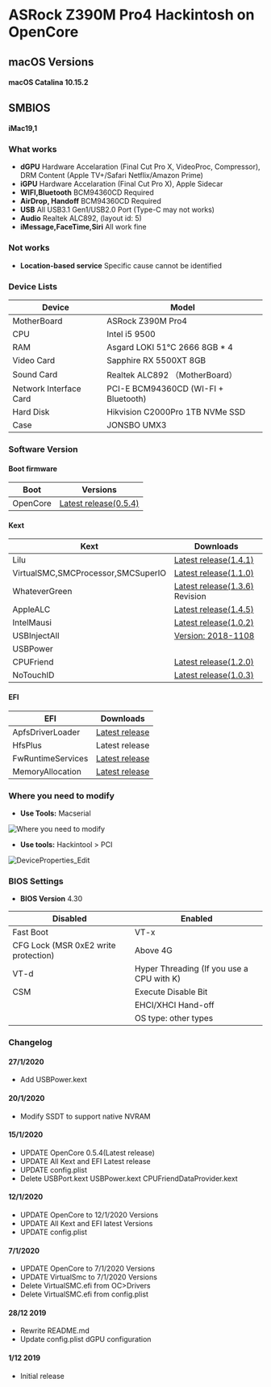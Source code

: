 # ASRock Z390M Pro4 Hackintosh on OpenCore

## macOS Versions
#### macOS Catalina 10.15.2

## SMBIOS
#### iMac19,1

### What works
- **dGPU** Hardware Accelaration (Final Cut Pro X, VideoProc, Compressor), DRM Content (Apple TV+/Safari Netflix/Amazon Prime)
- **iGPU** Hardware Accelaration (Final Cut Pro X), Apple Sidecar
- **WIFI,Bluetooth** BCM94360CD Required
- **AirDrop, Handoff** BCM94360CD Required
- **USB** All USB3.1 Gen1/USB2.0 Port (Type-C may not works)
- **Audio** Realtek ALC892, (layout id: 5)
- **iMessage,FaceTime,Siri** All work fine

### Not works
- **Location-based service** Specific cause cannot be identified

### Device Lists
| Device | Model |
|----|----|
| MotherBoard | ASRock Z390M Pro4 |
| CPU | Intel i5 9500 |
| RAM | Asgard LOKI 51℃ 2666 8GB * 4|
| Video Card | Sapphire RX 5500XT 8GB|
| Sound Card | Realtek ALC892 （MotherBoard）|
| Network Interface Card | PCI-E BCM94360CD (WI-FI + Bluetooth) |
| Hard Disk | Hikvision C2000Pro 1TB NVMe SSD |
| Case | JONSBO UMX3 |

### Software Version
#### Boot firmware
| Boot  | Versions |
|----|----|
| OpenCore | [Latest release(0.5.4)](https://github.com/acidanthera/OpenCorePkg) |

#### Kext
| Kext | Downloads |
|----|----|
| Lilu | [Latest release(1.4.1)](https://github.com/acidanthera/Lilu) |
| VirtualSMC,SMCProcessor,SMCSuperIO| [Latest release(1.1.0)](https://github.com/acidanthera/VirtualSMC) |
| WhateverGreen | [Latest release(1.3.6)](https://github.com/bugprogrammer/WhateverGreen) Revision |
| AppleALC | [Latest release(1.4.5)](https://github.com/acidanthera/AppleALC) |
| IntelMausi | [Latest release(1.0.2)](https://github.com/acidanthera/IntelMausi) |
| USBInjectAll | [Version: 2018-1108](https://bitbucket.org/RehabMan/os-x-usb-inject-all/downloads/?tab=downloads) |
| USBPower | |
| CPUFriend | [Latest release(1.2.0)](https://github.com/acidanthera/CPUFriend) |
| NoTouchID | [Latest release(1.0.3)](https://github.com/al3xtjames/NoTouchID) |

#### EFI
| EFI | Downloads |
|----|----|
| ApfsDriverLoader | [Latest release](https://github.com/acidanthera/AppleSupportPkg) |
| HfsPlus | Latest release |
| FwRuntimeServices | [Latest release](https://github.com/acidanthera/AppleSupportPkg) |
| MemoryAllocation | [Latest release](https://github.com/williambj1/OpenCore-Factory/releases/tag/OpenCore-UEFI-Drivers) |


### Where you need to modify

- **Use Tools:** Macserial

![Where you need to modify](https://github.com/SeonMe/ASRock-Hackintosh-OC/raw/master/Images/config_edit.png)

- **Use tools:** Hackintool > PCI

![DeviceProperties_Edit](https://github.com/SeonMe/ASRock-Hackintosh-OC/raw/master/Images/DeviceProperties_Edit.png)

### BIOS Settings
- **BIOS Version** 4.30

| Disabled | Enabled |
|----|----|
| Fast Boot | VT-x |
| CFG Lock (MSR 0xE2 write protection) | Above 4G |
| VT-d | Hyper Threading (If you use a CPU with K) |
| CSM | Execute Disable Bit |
| | EHCI/XHCI Hand-off |
| | OS type: other types |

### Changelog

#### 27/1/2020
* Add USBPower.kext

#### 20/1/2020
* Modify SSDT to support native NVRAM

#### 15/1/2020
* UPDATE OpenCore 0.5.4(Latest release)
* UPDATE All Kext and EFI Latest release
* UPDATE config.plist
* Delete USBPort.kext USBPower.kext CPUFriendDataProvider.kext

#### 12/1/2020
* UPDATE OpenCore to 12/1/2020 Versions
* UPDATE All Kext and EFI latest Versions
* UPDATE config.plist

#### 7/1/2020
* UPDATE OpenCore to 7/1/2020 Versions
* UPDATE VirtualSmc to 7/1/2020 Versions
* Delete VirtualSMC.efi from OC>Drivers
* Delete VirtualSMC.efi from config.plist

#### 28/12 2019
* Rewrite README.md
* Update config.plist dGPU configuration

#### 1/12 2019
* Initial release
